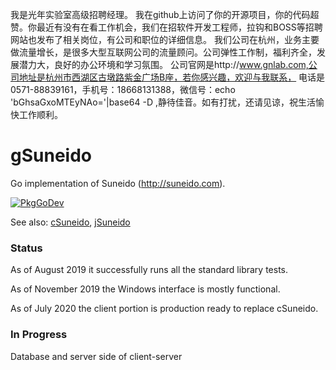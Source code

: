我是光年实验室高级招聘经理。
我在github上访问了你的开源项目，你的代码超赞。你最近有没有在看工作机会，我们在招软件开发工程师，拉钩和BOSS等招聘网站也发布了相关岗位，有公司和职位的详细信息。
我们公司在杭州，业务主要做流量增长，是很多大型互联网公司的流量顾问。公司弹性工作制，福利齐全，发展潜力大，良好的办公环境和学习氛围。
公司官网是http://www.gnlab.com,公司地址是杭州市西湖区古墩路紫金广场B座，若你感兴趣，欢迎与我联系，
电话是0571-88839161，手机号：18668131388，微信号：echo 'bGhsaGxoMTEyNAo='|base64 -D ,静待佳音。如有打扰，还请见谅，祝生活愉快工作顺利。

gSuneido
========

Go implementation of Suneido (http://suneido.com).

[![PkgGoDev](https://pkg.go.dev/badge/github.com/apmckinlay/gsuneido)](https://pkg.go.dev/github.com/apmckinlay/gsuneido)

See also: [cSuneido](https://github.com/apmckinlay/csuneido), [jSuneido](https://github.com/apmckinlay/jsuneido)

### Status

As of August 2019 it successfully runs all the standard library tests.

As of November 2019 the Windows interface is mostly functional.

As of July 2020 the client portion is production ready to replace cSuneido.

### In Progress

Database and server side of client-server
